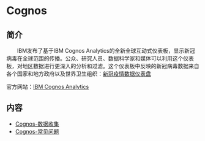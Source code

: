 # Cognos

## 简介

&#8195;&#8195;IBM发布了基于IBM Cognos Analytics的全新全球互动式仪表板，显示新冠病毒在全球范围的传播。公众、研究人员、数据科学家和媒体可以利用这个仪表板，对地区数据进行更深入的分析和过滤。这个仪表板中反映的新冠病毒数据来自各个国家和地方政府以及世界卫生组织：[新冠疫情数据仪表盘](https://accelerator.weather.com/bi/?boardId=iC2B38B09B142481EB83935F6419CA837)

官方网站：[IBM Cognos Analytics](https://www.ibm.com/cn-zh/products/cognos-analytics?lnk=STW_CN_STESCH&lnk2=trial_CogAnalytics&pexp=def&psrc=none&mhsrc=ibmsearch_a&mhq=Cognos)

## 内容
- [Cognos-数据收集](https://bond-huang.github.io/huang/06-IBM_Database&Middleware&Other/05-Cognos/01-Cognos-%E6%95%B0%E6%8D%AE%E6%94%B6%E9%9B%86.html) 
- [Cognos-常见问题](https://bond-huang.github.io/huang/06-IBM_Database&Middleware&Other/05-Cognos/02-Cognos-%E5%B8%B8%E8%A7%81%E9%97%AE%E9%A2%98.html) 

